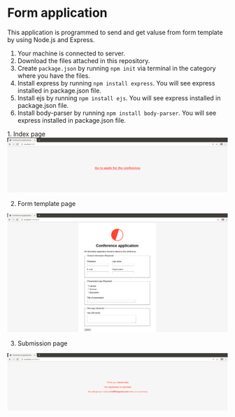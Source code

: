 # Form application

This application is programmed to send and get valuse from form template by using Node.js and Express.

<Condition to run the application>

1. Your machine is connected to server.
2. Download the files attached in this repository.
2. Create `package.json` by running `npm init` via terminal in the category where you have the files.
3. Install express by running `npm install express`. You will see express installed in package.json file.
4. Install ejs by running `npm install ejs`. You will see express installed in package.json file.
5. Install body-parser by running `npm install body-parser`. You will see express installed in package.json file.

<Images of the application>
1. Index page
<img src="/img/index.png" alt="index page">

2. Form template page
<img src="/img/form.png" alt="form page">

3. Submission page
<img src="/img/submit.png" alt="submit page">
